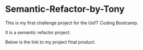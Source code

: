 # Semantic-Refactor-by-Tony

This is my first challenge project for the UofT Coding Bootcamp. 

It is a semantic refactor project. 

Below is the link to my project final product.

